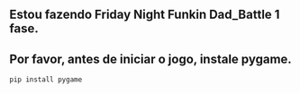 ## Estou fazendo Friday Night Funkin Dad_Battle 1 fase.
## Por favor, antes de iniciar o jogo, instale pygame.

```
pip install pygame
```